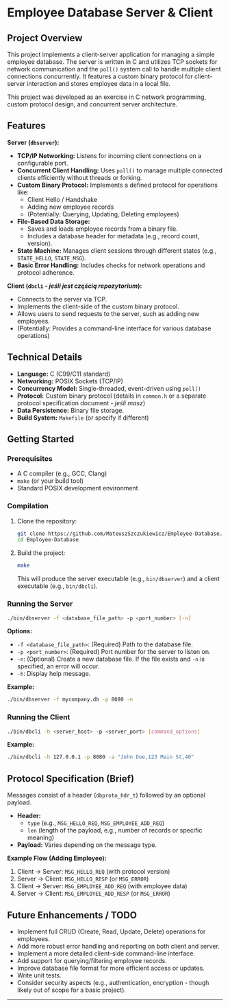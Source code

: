 # Employee Database Server & Client

## Project Overview

This project implements a client-server application for managing a simple employee database. The server is written in C and utilizes TCP sockets for network communication and the `poll()` system call to handle multiple client connections concurrently. It features a custom binary protocol for client-server interaction and stores employee data in a local file.

This project was developed as an exercise in C network programming, custom protocol design, and concurrent server architecture.

## Features

**Server (`dbserver`):**
*   **TCP/IP Networking:** Listens for incoming client connections on a configurable port.
*   **Concurrent Client Handling:** Uses `poll()` to manage multiple connected clients efficiently without threads or forking.
*   **Custom Binary Protocol:** Implements a defined protocol for operations like:
    *   Client Hello / Handshake
    *   Adding new employee records
    *   (Potentially: Querying, Updating, Deleting employees)
*   **File-Based Data Storage:**
    *   Saves and loads employee records from a binary file.
    *   Includes a database header for metadata (e.g., record count, version).
*   **State Machine:** Manages client sessions through different states (e.g., `STATE_HELLO`, `STATE_MSG`).
*   **Basic Error Handling:** Includes checks for network operations and protocol adherence.

**Client (`dbcli` - *jeśli jest częścią repozytorium*):**
*   Connects to the server via TCP.
*   Implements the client-side of the custom binary protocol.
*   Allows users to send requests to the server, such as adding new employees.
*   (Potentially: Provides a command-line interface for various database operations)

## Technical Details

*   **Language:** C (C99/C11 standard)
*   **Networking:** POSIX Sockets (TCP/IP)
*   **Concurrency Model:** Single-threaded, event-driven using `poll()`
*   **Protocol:** Custom binary protocol (details in `common.h` or a separate protocol specification document - *jeśli masz*)
*   **Data Persistence:** Binary file storage.
*   **Build System:** `Makefile` (or specify if different)

## Getting Started

### Prerequisites

*   A C compiler (e.g., GCC, Clang)
*   `make` (or your build tool)
*   Standard POSIX development environment

### Compilation

1.  Clone the repository:
    ```bash
    git clone https://github.com/MateuszSzczukiewicz/Employee-Database.git
    cd Employee-Database
    ```
2.  Build the project:
    ```bash
    make
    ```
    This will produce the server executable (e.g., `bin/dbserver`) and a client executable (e.g., `bin/dbcli`).

### Running the Server

```bash
./bin/dbserver -f <database_file_path> -p <port_number> [-n]
```
**Options:**
*   `-f <database_file_path>`: (Required) Path to the database file.
*   `-p <port_number>`: (Required) Port number for the server to listen on.
*   `-n`: (Optional) Create a new database file. If the file exists and `-n` is specified, an error will occur.
*   `-h`: Display help message.

**Example:**
```bash
./bin/dbserver -f mycompany.db -p 8080 -n
```

### Running the Client
```bash
./bin/dbcli -h <server_host> -p <server_port> [command_options]
```
**Example:**
```bash
./bin/dbcli -h 127.0.0.1 -p 8080 -a "John Doe,123 Main St,40"
```
## Protocol Specification (Brief)

Messages consist of a header (`dbproto_hdr_t`) followed by an optional payload.
*   **Header:**
    *   `type` (e.g., `MSG_HELLO_REQ`, `MSG_EMPLOYEE_ADD_REQ`)
    *   `len` (length of the payload, e.g., number of records or specific meaning)
*   **Payload:** Varies depending on the message type.

**Example Flow (Adding Employee):**
1.  Client -> Server: `MSG_HELLO_REQ` (with protocol version)
2.  Server -> Client: `MSG_HELLO_RESP` (or `MSG_ERROR`)
3.  Client -> Server: `MSG_EMPLOYEE_ADD_REQ` (with employee data)
4.  Server -> Client: `MSG_EMPLOYEE_ADD_RESP` (or `MSG_ERROR`)

## Future Enhancements / TODO

*   Implement full CRUD (Create, Read, Update, Delete) operations for employees.
*   Add more robust error handling and reporting on both client and server.
*   Implement a more detailed client-side command-line interface.
*   Add support for querying/filtering employee records.
*   Improve database file format for more efficient access or updates.
*   Write unit tests.
*   Consider security aspects (e.g., authentication, encryption - though likely out of scope for a basic project).
---
